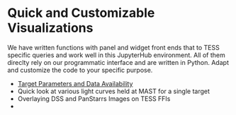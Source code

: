 # Quick and Customizable Visualizations

We have written functions with panel and widget front ends that to TESS specific queries and work well in this JupyterHub environment. All of them direclty rely on our programmatic interface and are written in Python. Adapt and customize the code to your specific purpose. 

* [Target Parameters and Data Availability](./code/TIC_Panel_Example.ipynb)
* Quick look at various light curves held at MAST for a single target
* Overlaying DSS and PanStarrs Images on TESS FFIs
* 